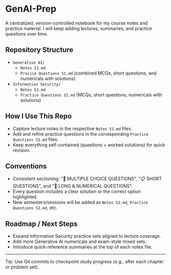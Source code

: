 # GenAI-Prep

A centralized, version-controlled notebook for my course notes and practice material. I will keep adding lectures, summaries, and practice questions over time.

## Repository Structure

- `Generative AI/`
  - `Notes S1.md`
  - `Pracice Questions S1.md` (combined MCQs, short questions, and numericals with solutions)
- `Information Security/`
  - `Notes S1.md`
  - `Practice Questions S1.md` (MCQs, short questions, numericals with solutions)

## How I Use This Repo

- Capture lecture notes in the respective `Notes S1.md` files.
- Add and refine practice questions in the corresponding `Practice Questions S1.md` files.
- Keep everything self-contained (questions + worked solutions) for quick revision.

## Conventions

- Consistent sectioning: "📝 MULTIPLE CHOICE QUESTIONS", "📋 SHORT QUESTIONS", and "🧮 LONG & NUMERICAL QUESTIONS".
- Every question includes a clear solution or the correct option highlighted.
- New semesters/sessions will be added as `Notes S2.md`, `Practice Questions S2.md`, etc.

## Roadmap / Next Steps

- Expand Information Security practice sets aligned to lecture coverage.
- Add more Generative AI numericals and exam-style mixed sets.
- Introduce quick-reference summaries at the top of each notes file.

---

Tip: Use Git commits to checkpoint study progress (e.g., after each chapter or problem set).


